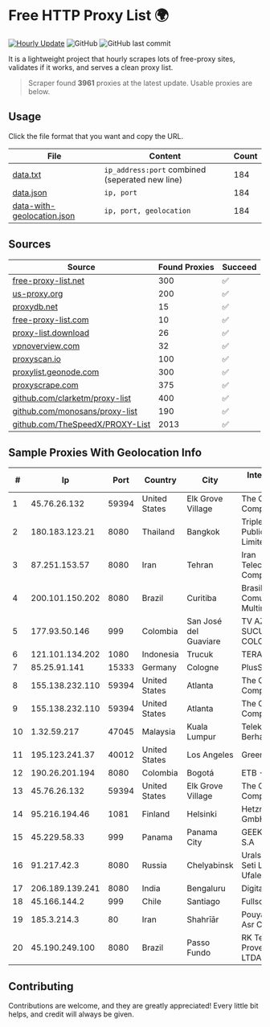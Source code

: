 
# Free HTTP Proxy List 🌍

[![Hourly Update](https://github.com/mertguvencli/http-proxy-list/actions/workflows/main.yml/badge.svg?branch=main)](https://github.com/mertguvencli/http-proxy-list/actions/workflows/main.yml)
![GitHub](https://img.shields.io/github/license/mertguvencli/http-proxy-list)
![GitHub last commit](https://img.shields.io/github/last-commit/mertguvencli/http-proxy-list)

It is a lightweight project that hourly scrapes lots of free-proxy sites, validates if it works, and serves a clean proxy list.


> Scraper found **3961** proxies at the latest update. Usable proxies are below.

## Usage

Click the file format that you want and copy the URL.


|File|Content|Count|
|----|-------|-----|
|[data.txt](https://raw.githubusercontent.com/mertguvencli/http-proxy-list/main/proxy-list/data.txt)|`ip_address:port` combined (seperated new line)|184|
|[data.json](https://raw.githubusercontent.com/mertguvencli/http-proxy-list/main/proxy-list/data.json)|`ip, port`|184|
|[data-with-geolocation.json](https://raw.githubusercontent.com/mertguvencli/http-proxy-list/main/proxy-list/data-with-geolocation.json)|`ip, port, geolocation`|184|

## Sources

|Source|Found Proxies|Succeed|
|------|-------------|-------|
|[free-proxy-list.net](https://free-proxy-list.net)|300|✅|
|[us-proxy.org](https://www.us-proxy.org)|200|✅|
|[proxydb.net](http://proxydb.net)|15|✅|
|[free-proxy-list.com](https://free-proxy-list.com/?page=&port=&type%5B%5D=http&type%5B%5D=https&up_time=0&search=Search)|10|✅|
|[proxy-list.download](https://www.proxy-list.download/HTTP)|26|✅|
|[vpnoverview.com](https://vpnoverview.com/privacy/anonymous-browsing/free-proxy-servers)|32|✅|
|[proxyscan.io](https://www.proxyscan.io)|100|✅|
|[proxylist.geonode.com](https://proxylist.geonode.com/api/proxy-list?limit=300&page=1&sort_by=lastChecked&sort_type=desc&protocols=http,https)|300|✅|
|[proxyscrape.com](https://api.proxyscrape.com/v2/?request=displayproxies&protocol=http&timeout=10000&country=all&ssl=all&anonymity=all)|375|✅|
|[github.com/clarketm/proxy-list](https://raw.githubusercontent.com/clarketm/proxy-list/master/proxy-list-raw.txt)|400|✅|
|[github.com/monosans/proxy-list](https://raw.githubusercontent.com/monosans/proxy-list/main/proxies/http.txt)|190|✅|
|[github.com/TheSpeedX/PROXY-List](https://raw.githubusercontent.com/TheSpeedX/PROXY-List/master/http.txt)|2013|✅|


## Sample Proxies With Geolocation Info

|#|Ip|Port|Country|City|Internet Service Provider|
|-|--|----|-------|----|-------------------------|
|1|45.76.26.132|59394|United States|Elk Grove Village|The Constant Company|
|2|180.183.123.21|8080|Thailand|Bangkok|Triple T Broadband Public Company Limited|
|3|87.251.153.57|8080|Iran|Tehran|Iran Telecommunication Company PJS|
|4|200.101.150.202|8080|Brazil|Curitiba|Brasil Telecom Comunicacao Multimidia S.A|
|5|177.93.50.146|999|Colombia|San José del Guaviare|TV AZTECA SUCURSAL COLOMBIA|
|6|121.101.134.202|1080|Indonesia|Trucuk|TERABIT|
|7|85.25.91.141|15333|Germany|Cologne|PlusServer GmbH|
|8|155.138.232.110|59394|United States|Atlanta|The Constant Company|
|9|155.138.232.110|59394|United States|Atlanta|The Constant Company|
|10|1.32.59.217|47045|Malaysia|Kuala Lumpur|Telekom Malaysia Berhad|
|11|195.123.241.37|40012|United States|Los Angeles|Green Floid LLC|
|12|190.26.201.194|8080|Colombia|Bogotá|ETB - Colombia|
|13|45.76.26.132|59394|United States|Elk Grove Village|The Constant Company|
|14|95.216.194.46|1081|Finland|Helsinki|Hetzner Online GmbH|
|15|45.229.58.33|999|Panama|Panama City|GEEK NETWORKS, S.A|
|16|91.217.42.3|8080|Russia|Chelyabinsk|Uralskie Kabelnye Seti Ltd. Verkhny Ufaley|
|17|206.189.139.241|8080|India|Bengaluru|DigitalOcean, LLC|
|18|45.166.144.2|999|Chile|Santiago|Fullsolution S.P.A.|
|19|185.3.214.3|80|Iran|Shahrīār|Pouya shabakeh Asr Co. (LTD.)|
|20|45.190.249.100|8080|Brazil|Passo Fundo|RK Telecom Provedor Internet LTDA|



## Contributing

Contributions are welcome, and they are greatly appreciated! Every
little bit helps, and credit will always be given.

